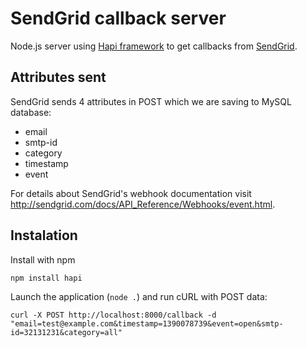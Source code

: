 # SendGrid callback server

Node.js server using [Hapi framework](http://www.hapijs.com) to get callbacks from [SendGrid](http://www.sendgrid.com).

## Attributes sent

SendGrid sends 4 attributes in POST which we are saving to MySQL database:
* email
* smtp-id
* category
* timestamp
* event

For details about SendGrid's webhook documentation visit http://sendgrid.com/docs/API_Reference/Webhooks/event.html.

## Instalation

Install with npm

```shell
npm install hapi
```

Launch the application (```node .```) and run cURL with POST data:
```
curl -X POST http://localhost:8000/callback -d "email=test@example.com&timestamp=1390078739&event=open&smtp-id=32131231&category=all"
```
